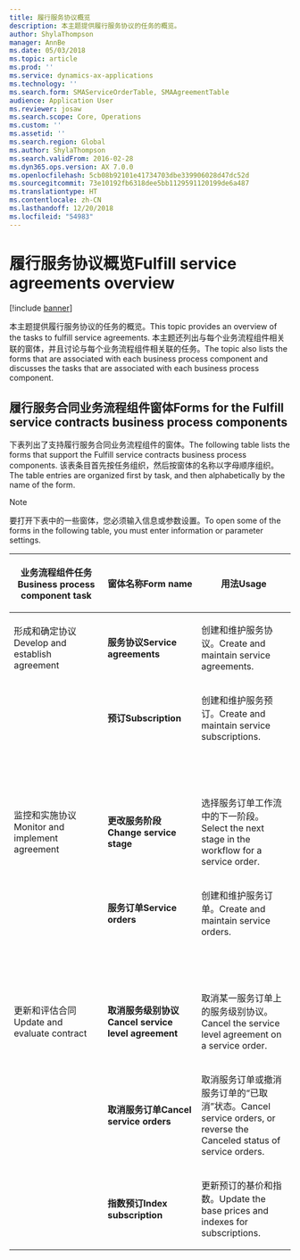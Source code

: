 ```yaml
---
title: 履行服务协议概览
description: 本主题提供履行服务协议的任务的概览。
author: ShylaThompson
manager: AnnBe
ms.date: 05/03/2018
ms.topic: article
ms.prod: ''
ms.service: dynamics-ax-applications
ms.technology: ''
ms.search.form: SMAServiceOrderTable, SMAAgreementTable
audience: Application User
ms.reviewer: josaw
ms.search.scope: Core, Operations
ms.custom: ''
ms.assetid: ''
ms.search.region: Global
ms.author: ShylaThompson
ms.search.validFrom: 2016-02-28
ms.dyn365.ops.version: AX 7.0.0
ms.openlocfilehash: 5cb08b92101e41734703dbe339906028d47dc52d
ms.sourcegitcommit: 73e10192fb6318dee5bb1129591120199de6a487
ms.translationtype: HT
ms.contentlocale: zh-CN
ms.lasthandoff: 12/20/2018
ms.locfileid: "54983"
---
```

# <a name="fulfill-service-agreements-overview"></a><span data-ttu-id="31c8d-103">履行服务协议概览</span><span class="sxs-lookup"><span data-stu-id="31c8d-103">Fulfill service agreements overview</span></span> 

[!include [banner](../includes/banner.md)]


<span data-ttu-id="31c8d-104">本主题提供履行服务协议的任务的概览。</span><span class="sxs-lookup"><span data-stu-id="31c8d-104">This topic provides an overview of the tasks to fulfill service agreements.</span></span> <span data-ttu-id="31c8d-105">本主题还列出与每个业务流程组件相关联的窗体，并且讨论与每个业务流程组件相关联的任务。</span><span class="sxs-lookup"><span data-stu-id="31c8d-105">The topic also lists the forms that are associated with each business process component and discusses the tasks that are associated with each business process component.</span></span>

## <a name="forms-for-the-fulfill-service-contracts-business-process-components"></a><span data-ttu-id="31c8d-106">履行服务合同业务流程组件窗体</span><span class="sxs-lookup"><span data-stu-id="31c8d-106">Forms for the Fulfill service contracts business process components</span></span>

<span data-ttu-id="31c8d-107">下表列出了支持履行服务合同业务流程组件的窗体。</span><span class="sxs-lookup"><span data-stu-id="31c8d-107">The following table lists the forms that support the Fulfill service contracts business process components.</span></span> <span data-ttu-id="31c8d-108">该表条目首先按任务组织，然后按窗体的名称以字母顺序组织。</span><span class="sxs-lookup"><span data-stu-id="31c8d-108">The table entries are organized first by task, and then alphabetically by the name of the form.</span></span>


> [!NOTE]
> <P><span data-ttu-id="31c8d-109">要打开下表中的一些窗体，您必须输入信息或参数设置。</span><span class="sxs-lookup"><span data-stu-id="31c8d-109">To open some of the forms in the following table, you must enter information or parameter settings.</span></span></P>



<table>
<colgroup>
<col style="width: 33%" />
<col style="width: 33%" />
<col style="width: 33%" />
</colgroup>
<thead>
<tr class="header">
<th><p><span data-ttu-id="31c8d-110">业务流程组件任务</span><span class="sxs-lookup"><span data-stu-id="31c8d-110">Business process component task</span></span></p></th>
<th><p><span data-ttu-id="31c8d-111">窗体名称</span><span class="sxs-lookup"><span data-stu-id="31c8d-111">Form name</span></span></p></th>
<th><p><span data-ttu-id="31c8d-112">用法</span><span class="sxs-lookup"><span data-stu-id="31c8d-112">Usage</span></span></p></th>
</tr>
</thead>
<tbody>
<tr class="odd">
<td><p><span data-ttu-id="31c8d-113">形成和确定协议</span><span class="sxs-lookup"><span data-stu-id="31c8d-113">Develop and establish agreement</span></span></p></td>
<td><p><span data-ttu-id="31c8d-114"><strong>服务协议</strong></span><span class="sxs-lookup"><span data-stu-id="31c8d-114"><strong>Service agreements</strong></span></span></p></td>
<td><p><span data-ttu-id="31c8d-115">创建和维护服务协议。</span><span class="sxs-lookup"><span data-stu-id="31c8d-115">Create and maintain service agreements.</span></span></p></td>
</tr>
<tr class="even">
<td><p></p></td>
<td><p><span data-ttu-id="31c8d-116"><strong>预订</strong></span><span class="sxs-lookup"><span data-stu-id="31c8d-116"><strong>Subscription</strong></span></span></p></td>
<td><p><span data-ttu-id="31c8d-117">创建和维护服务预订。</span><span class="sxs-lookup"><span data-stu-id="31c8d-117">Create and maintain service subscriptions.</span></span></p></td>
</tr>
<tr class="odd">
<td><p> </p></td>
<td><p> </p></td>
<td><p> </p></td>
</tr>
<tr class="even">
<td><p><span data-ttu-id="31c8d-118">监控和实施协议</span><span class="sxs-lookup"><span data-stu-id="31c8d-118">Monitor and implement agreement</span></span></p></td>
<td><p><span data-ttu-id="31c8d-119"><strong>更改服务阶段</strong></span><span class="sxs-lookup"><span data-stu-id="31c8d-119"><strong>Change service stage</strong></span></span></p></td>
<td><p><span data-ttu-id="31c8d-120">选择服务订单工作流中的下一阶段。</span><span class="sxs-lookup"><span data-stu-id="31c8d-120">Select the next stage in the workflow for a service order.</span></span></p></td>
</tr>
<tr class="odd">
<td><p></p></td>
<td><p><span data-ttu-id="31c8d-121"><strong>服务订单</strong></span><span class="sxs-lookup"><span data-stu-id="31c8d-121"><strong>Service orders</strong></span></span></p></td>
<td><p><span data-ttu-id="31c8d-122">创建和维护服务订单。</span><span class="sxs-lookup"><span data-stu-id="31c8d-122">Create and maintain service orders.</span></span></p></td>
</tr>
<tr class="even">
<td><p> </p></td>
<td><p> </p></td>
<td><p> </p></td>
</tr>
<tr class="odd">
<td><p><span data-ttu-id="31c8d-123">更新和评估合同</span><span class="sxs-lookup"><span data-stu-id="31c8d-123">Update and evaluate contract</span></span></p></td>
<td><p><span data-ttu-id="31c8d-124"><strong>取消服务级别协议</strong></span><span class="sxs-lookup"><span data-stu-id="31c8d-124"><strong>Cancel service level agreement</strong></span></span></p></td>
<td><p><span data-ttu-id="31c8d-125">取消某一服务订单上的服务级别协议。</span><span class="sxs-lookup"><span data-stu-id="31c8d-125">Cancel the service level agreement on a service order.</span></span></p></td>
</tr>
<tr class="even">
<td><p></p></td>
<td><p><span data-ttu-id="31c8d-126"><strong>取消服务订单</strong></span><span class="sxs-lookup"><span data-stu-id="31c8d-126"><strong>Cancel service orders</strong></span></span></p></td>
<td><p><span data-ttu-id="31c8d-127">取消服务订单或撤消服务订单的“已取消”状态。</span><span class="sxs-lookup"><span data-stu-id="31c8d-127">Cancel service orders, or reverse the Canceled status of service orders.</span></span></p></td>
</tr>
<tr class="odd">
<td><p></p></td>
<td><p><span data-ttu-id="31c8d-128"><strong>指数预订</strong></span><span class="sxs-lookup"><span data-stu-id="31c8d-128"><strong>Index subscription</strong></span></span></p></td>
<td><p><span data-ttu-id="31c8d-129">更新预订的基价和指数。</span><span class="sxs-lookup"><span data-stu-id="31c8d-129">Update the base prices and indexes for subscriptions.</span></span></p></td>
</tr>
</tbody>
</table>

  


